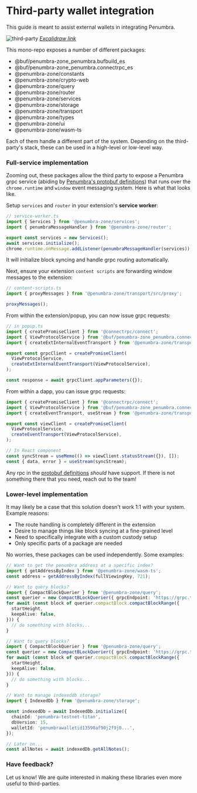 # Third-party wallet integration

This guide is meant to assist external wallets in integrating Penumbra.

![third-party](https://github.com/penumbra-zone/web/assets/16624263/62c6ca67-3561-45e6-a68a-c6e92cc807db)
[_Excalidraw link_](https://excalidraw.com/#json=cVjzyH00C16dF5ZojQQwr,1JZYosp0ZIenGfSfVVgGeA)

This mono-repo exposes a number of different packages:

- @buf/penumbra-zone_penumbra.bufbuild_es
- @buf/penumbra-zone_penumbra.connectrpc_es
- @penumbra-zone/constants
- @penumbra-zone/crypto-web
- @penumbra-zone/query
- @penumbra-zone/router
- @penumbra-zone/services
- @penumbra-zone/storage
- @penumbra-zone/transport
- @penumbra-zone/types
- @penumbra-zone/ui
- @penumbra-zone/wasm-ts

Each of them handle a different part of the system. Depending on the third-party's stack,
these can be used in a high-level or low-level way.

### Full-service implementation

Zooming out, these packages allow the third party to expose a Penumbra grpc service
(abiding by [Penumbra's protobuf definitions](https://buf.build/penumbra-zone/penumbra))
that runs over the `chrome.runtime` and `window` event messaging system. Here is what that looks like.

Setup `services` and `router` in your extension's **service worker**:

```typescript
// service-worker.ts
import { Services } from '@penumbra-zone/services';
import { penumbraMessageHandler } from '@penumbra-zone/router';

export const services = new Services();
await services.initialize();
chrome.runtime.onMessage.addListener(penumbraMessageHandler(services));
```

It will initialize block syncing and handle grpc routing automatically.

Next, ensure your extension `content scripts` are forwarding window messages to the extension:

```typescript
// content-scripts.ts
import { proxyMessages } from '@penumbra-zone/transport/src/proxy';

proxyMessages();
```

From within the extension/popup, you can now issue grpc requests:

```typescript
// in popup.ts
import { createPromiseClient } from '@connectrpc/connect';
import { ViewProtocolService } from '@buf/penumbra-zone_penumbra.connectrpc_es/penumbra/view/v1alpha1/view_connect';
import { createExtInternalEventTransport } from '@penumbra-zone/transport/src/proxy';

export const grpcClient = createPromiseClient(
  ViewProtocolService,
  createExtInternalEventTransport(ViewProtocolService),
);

const response = await grpcClient.appParameters({});
```

From within a dapp, you can issue grpc requests:

```typescript
import { createPromiseClient } from '@connectrpc/connect';
import { ViewProtocolService } from '@buf/penumbra-zone_penumbra.connectrpc_es/penumbra/view/v1alpha1/view_connect';
import { createEventTransport, useStream } from '@penumbra-zone/transport';

export const viewClient = createPromiseClient(
  ViewProtocolService,
  createEventTransport(ViewProtocolService),
);

// In React component
const syncStream = useMemo(() => viewClient.statusStream({}), []);
const { data, error } = useStream(syncStream);
```

Any rpc in the [protobuf definitions](https://buf.build/penumbra-zone/penumbra) _should_ have support. If there is not something
there that you need, reach out to the team!

### Lower-level implementation

It may likely be a case that this solution doesn't work 1:1 with your system. Example reasons:

- The route handling is completely different in the extension
- Desire to manage things like block syncing at a fine-grained level
- Need to specifically integrate with a custom custody setup
- Only specific parts of a package are needed

No worries, these packages can be used independently. Some examples:

```typescript
// Want to get the penumbra address at a specific index?
import { getAddressByIndex } from '@penumbra-zone/wasm-ts';
const address = getAddressByIndex(fullViewingKey, 721);
```

```typescript
// Want to query blocks?
import { CompactBlockQuerier } from '@penumbra-zone/query';
const querier = new CompactBLockQuerier({ grpcEndpoint: 'https://grpc.testnet.penumbra.zone' });
for await (const block of querier.compactBlock.compactBlockRange({
  startHeight,
  keepAlive: false,
})) {
  // do something with blocks...
}
```

```typescript
// Want to query blocks?
import { CompactBlockQuerier } from '@penumbra-zone/query';
const querier = new CompactBLockQuerier({ grpcEndpoint: 'https://grpc.testnet.penumbra.zone' });
for await (const block of querier.compactBlock.compactBlockRange({
  startHeight,
  keepAlive: false,
})) {
  // do something with blocks...
}
```

```typescript
// Want to manage indexeddb storage?
import { IndexedDb } from '@penumbra-zone/storage';

const indexedDb = await IndexedDb.initialize({
  chainId: 'penumbra-testnet-titan',
  dbVersion: 15,
  walletId: 'penumbrawalletid13590af90j2f9j0...',
});

// Later on...
const allNotes = await indexedDb.getAllNotes();
```

### Have feedback?

Let us know! We are quite interested in making these libraries even more useful to third-parties.
